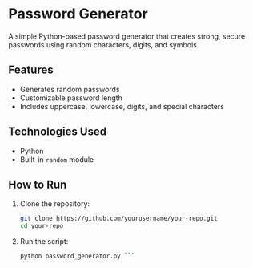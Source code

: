 # Password Generator

A simple Python-based password generator that creates strong, secure passwords using random characters, digits, and symbols.

## Features
- Generates random passwords
- Customizable password length
- Includes uppercase, lowercase, digits, and special characters

## Technologies Used
- Python
- Built-in `random` module

## How to Run
1. Clone the repository:
   ```bash
   git clone https://github.com/yourusername/your-repo.git
   cd your-repo
2. Run the script:
   ```bash
   python password_generator.py ```

